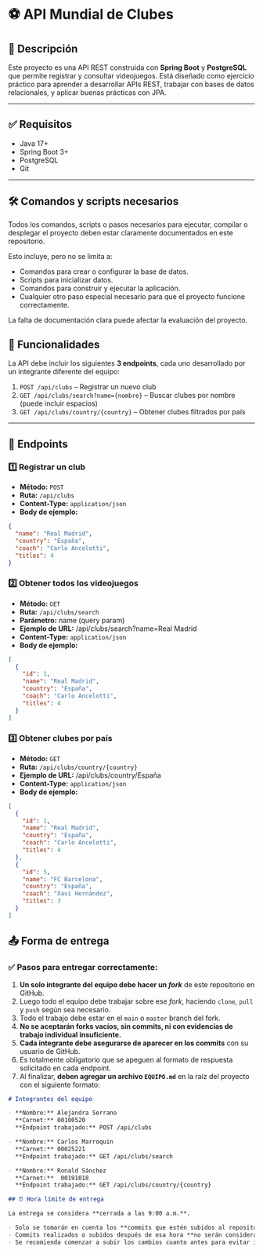 # ⚽ API Mundial de Clubes

## 🧾 Descripción

Este proyecto es una API REST construida con **Spring Boot** y **PostgreSQL** que permite registrar y consultar videojuegos. Está diseñado como ejercicio práctico para aprender a desarrollar APIs REST, trabajar con bases de datos relacionales, y aplicar buenas prácticas con JPA.

---

## ✅ Requisitos

- Java 17+
- Spring Boot 3+
- PostgreSQL
- Git

---

## 🛠️ Comandos y scripts necesarios

Todos los comandos, scripts o pasos necesarios para ejecutar, compilar o desplegar el proyecto deben estar claramente documentados en este repositorio.

Esto incluye, pero no se limita a:

- Comandos para crear o configurar la base de datos.
- Scripts para inicializar datos.
- Comandos para construir y ejecutar la aplicación.
- Cualquier otro paso especial necesario para que el proyecto funcione correctamente.

La falta de documentación clara puede afectar la evaluación del proyecto.

## 📌 Funcionalidades

La API debe incluir los siguientes **3 endpoints**, cada uno desarrollado por un integrante diferente del equipo:

1. `POST /api/clubs` – Registrar un nuevo club  
2. `GET /api/clubs/search?name={nombre}` – Buscar clubes por nombre (puede incluir espacios)  
3. `GET /api/clubs/country/{country}` – Obtener clubes filtrados por país

---

## 🔁 Endpoints

### 1️⃣ Registrar un club

- **Método:** `POST`  
- **Ruta:** `/api/clubs`  
- **Content-Type:** `application/json`  
- **Body de ejemplo:**

```json
{
  "name": "Real Madrid",
  "country": "España",
  "coach": "Carlo Ancelotti",
  "titles": 4
}
```

### 2️⃣ Obtener todos los videojuegos
- **Método:** `GET`  
- **Ruta:** `/api/clubs/search`
- **Parámetro:** name (query param)
- **Ejemplo de URL:** /api/clubs/search?name=Real Madrid
- **Content-Type:** `application/json`  
- **Body de ejemplo:**

```json
[
  {
    "id": 1,
    "name": "Real Madrid",
    "country": "España",
    "coach": "Carlo Ancelotti",
    "titles": 4
  }
]

```

### 3️⃣  Obtener clubes por país

- **Método:** `GET`  
- **Ruta:** `/api/clubs/country/{country}`
- **Ejemplo de URL:** /api/clubs/country/España
- **Content-Type:** `application/json`  
- **Body de ejemplo:**

```json
[
  {
    "id": 1,
    "name": "Real Madrid",
    "country": "España",
    "coach": "Carlo Ancelotti",
    "titles": 4
  },
  {
    "id": 5,
    "name": "FC Barcelona",
    "country": "España",
    "coach": "Xavi Hernández",
    "titles": 3
  }
]

```
## 📤 Forma de entrega

### ✅ Pasos para entregar correctamente:

1. **Un solo integrante del equipo debe hacer un _fork_** de este repositorio en GitHub.
2. Luego todo el equipo debe trabajar sobre ese _fork_, haciendo `clone`, `pull` y `push` según sea necesario.
3. Todo el trabajo debe estar en el `main` o `master` branch del fork.
4. **No se aceptarán forks vacíos, sin commits, ni con evidencias de trabajo individual insuficiente.**
5. **Cada integrante debe asegurarse de aparecer en los commits** con su usuario de GitHub.
6. Es totalmente obligatorio que se apeguen al formato de respuesta solicitado en cada endpoint.
7. Al finalizar, **deben agregar un archivo `EQUIPO.md`** en la raíz del proyecto con el siguiente formato:

```markdown
# Integrantes del equipo

- **Nombre:** Alejandra Serrano
  **Carnet:** 00100520  
  **Endpoint trabajado:** POST /api/clubs

- **Nombre:** Carlos Marroquin  
  **Carnet:** 00025221 
  **Endpoint trabajado:** GET /api/clubs/search

- **Nombre:** Ronald Sánchez  
  **Carnet:**  00191018
  **Endpoint trabajado:** GET /api/clubs/country/{country}

## ⏰ Hora límite de entrega

La entrega se considera **cerrada a las 9:00 a.m.**.

- Solo se tomarán en cuenta los **commits que estén subidos al repositorio antes de las 9:00 a.m.**
- Commits realizados o subidos después de esa hora **no serán considerados**.
- Se recomienda comenzar a subir los cambios cuanto antes para evitar inconvenientes de último momento.
